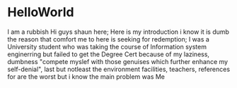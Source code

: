 # HelloWorld
I am a rubbish
Hi guys shaun here;
Here is my introduction i know it is dumb the reason that comfort me to here is seeking for  redemption;
I was a University student who was taking the course of Information system enginerring but failed to get the Degree Cert because of my laziness, dumbness "compete myslef with those genuises which further enhance my self-denial", last but notleast the environment facilities, teachers, references for are the worst but i know the main problem was Me
